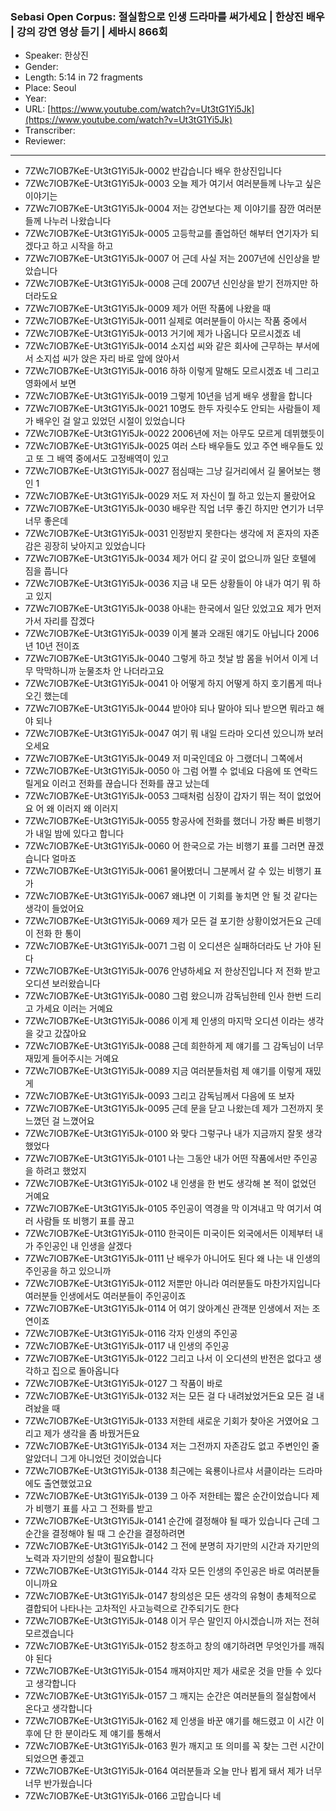 ### Sebasi Open Corpus: 절실함으로 인생 드라마를 써가세요 | 한상진 배우 | 강의 강연 영상 듣기 | 세바시 866회

- Speaker: 한상진
- Gender: 
- Length: 5:14 in 72 fragments
- Place: Seoul
- Year: 
- URL: [https://www.youtube.com/watch?v=Ut3tG1Yi5Jk](https://www.youtube.com/watch?v=Ut3tG1Yi5Jk)
- Transcriber: 
- Reviewer: 

---

- 7ZWc7IOB7KeE-Ut3tG1Yi5Jk-0002 반갑습니다 배우 한상진입니다
- 7ZWc7IOB7KeE-Ut3tG1Yi5Jk-0003 오늘 제가 여기서 여러분들께 나누고 싶은 이야기는
- 7ZWc7IOB7KeE-Ut3tG1Yi5Jk-0004 저는 강연보다는 제 이야기를 잠깐 여러분들께 나누러 나왔습니다
- 7ZWc7IOB7KeE-Ut3tG1Yi5Jk-0005 고등학교를 졸업하던 해부터 연기자가 되겠다고 하고 시작을 하고
- 7ZWc7IOB7KeE-Ut3tG1Yi5Jk-0007 어 근데 사실 저는 2007년에 신인상을 받았습니다
- 7ZWc7IOB7KeE-Ut3tG1Yi5Jk-0008 근데 2007년 신인상을 받기 전까지만 하더라도요
- 7ZWc7IOB7KeE-Ut3tG1Yi5Jk-0009 제가 어떤 작품에 나왔을 때
- 7ZWc7IOB7KeE-Ut3tG1Yi5Jk-0011 실제로 여러분들이 아시는 작품 중에서
- 7ZWc7IOB7KeE-Ut3tG1Yi5Jk-0013 거기에 제가 나옵니다  모르시겠죠 네
- 7ZWc7IOB7KeE-Ut3tG1Yi5Jk-0014 소지섭 씨와 같은 회사에 근무하는 부서에서 소지섭 씨가 앉은 자리 바로 앞에 앉아서
- 7ZWc7IOB7KeE-Ut3tG1Yi5Jk-0016 하하 이렇게 말해도 모르시겠죠 네 그리고 영화에서 보면
- 7ZWc7IOB7KeE-Ut3tG1Yi5Jk-0019 그렇게 10년을 넘게 배우 생활을 합니다
- 7ZWc7IOB7KeE-Ut3tG1Yi5Jk-0021 10명도 한두 자릿수도 안되는 사람들이 제가 배우인 걸 알고 있었던 시절이 있었습니다
- 7ZWc7IOB7KeE-Ut3tG1Yi5Jk-0022 2006년에 저는 아무도 모르게 데뷔했듯이
- 7ZWc7IOB7KeE-Ut3tG1Yi5Jk-0025 여러 스타 배우들도 있고 주연 배우들도 있고 또 그 배역 중에서도 고정배역이 있고
- 7ZWc7IOB7KeE-Ut3tG1Yi5Jk-0027 점심때는 그냥 길거리에서 길 물어보는 행인 1
- 7ZWc7IOB7KeE-Ut3tG1Yi5Jk-0029 저도 저 자신이 뭘 하고 있는지 몰랐어요
- 7ZWc7IOB7KeE-Ut3tG1Yi5Jk-0030 배우란 직업 너무 좋긴 하지만 연기가 너무너무 좋은데
- 7ZWc7IOB7KeE-Ut3tG1Yi5Jk-0031 인정받지 못한다는 생각에 저 혼자의 자존감은 굉장히 낮아지고 있었습니다
- 7ZWc7IOB7KeE-Ut3tG1Yi5Jk-0034 제가 어디 갈 곳이 없으니까 일단 호텔에 짐을 풉니다
- 7ZWc7IOB7KeE-Ut3tG1Yi5Jk-0036 지금 내 모든 상황들이 야 내가 여기 뭐 하고 있지
- 7ZWc7IOB7KeE-Ut3tG1Yi5Jk-0038 아내는 한국에서 일단 있었고요 제가 먼저 가서 자리를 잡겠다
- 7ZWc7IOB7KeE-Ut3tG1Yi5Jk-0039 이게 불과 오래된 얘기도 아닙니다 2006년 10년 전이죠
- 7ZWc7IOB7KeE-Ut3tG1Yi5Jk-0040 그렇게 하고 첫날 밤 몸을 뉘어서 이게 너무 막막하니까 눈물조차 안 나더라고요
- 7ZWc7IOB7KeE-Ut3tG1Yi5Jk-0041 아 어떻게 하지 어떻게 하지 호기롭게 떠나오긴 했는데
- 7ZWc7IOB7KeE-Ut3tG1Yi5Jk-0044 받아야 되나 말아야 되나 받으면 뭐라고 해야 되나
- 7ZWc7IOB7KeE-Ut3tG1Yi5Jk-0047 여기 뭐 내일 드라마 오디션 있으니까 보러 오세요
- 7ZWc7IOB7KeE-Ut3tG1Yi5Jk-0049 저 미국인데요 아 그랬더니 그쪽에서
- 7ZWc7IOB7KeE-Ut3tG1Yi5Jk-0050 아 그럼 어쩔 수 없네요 다음에 또 연락드릴게요 이러고 전화를 끊습니다 전화를 끊고 났는데
- 7ZWc7IOB7KeE-Ut3tG1Yi5Jk-0053 그때처럼 심장이 갑자기 뛰는 적이 없었어요 어 왜 이러지 왜 이러지
- 7ZWc7IOB7KeE-Ut3tG1Yi5Jk-0055 항공사에 전화를 했더니 가장 빠른 비행기가 내일 밤에 있다고 합니다
- 7ZWc7IOB7KeE-Ut3tG1Yi5Jk-0060 어 한국으로 가는 비행기 표를 그러면 끊겠습니다 얼마죠
- 7ZWc7IOB7KeE-Ut3tG1Yi5Jk-0061 물어봤더니 그분께서 갈 수 있는 비행기 표가
- 7ZWc7IOB7KeE-Ut3tG1Yi5Jk-0067 왜냐면 이 기회를 놓치면 안 될 것 같다는 생각이 들었어요
- 7ZWc7IOB7KeE-Ut3tG1Yi5Jk-0069 제가 모든 걸 포기한 상황이었거든요 근데 이 전화 한 통이
- 7ZWc7IOB7KeE-Ut3tG1Yi5Jk-0071 그럼 이 오디션은 실패하더라도 난 가야 된다
- 7ZWc7IOB7KeE-Ut3tG1Yi5Jk-0076 안녕하세요 저 한상진입니다 저 전화 받고 오디션 보러왔습니다
- 7ZWc7IOB7KeE-Ut3tG1Yi5Jk-0080 그럼 왔으니까 감독님한테 인사 한번 드리고 가세요 이러는 거예요
- 7ZWc7IOB7KeE-Ut3tG1Yi5Jk-0086 이게 제 인생의 마지막 오디션 이라는 생각을 갖고 갔잖아요
- 7ZWc7IOB7KeE-Ut3tG1Yi5Jk-0088 근데 희한하게 제 얘기를 그 감독님이 너무 재밌게 들어주시는 거예요
- 7ZWc7IOB7KeE-Ut3tG1Yi5Jk-0089 지금 여러분들처럼 제 얘기를 이렇게 재밌게
- 7ZWc7IOB7KeE-Ut3tG1Yi5Jk-0093 그리고 감독님께서 다음에 또 보자
- 7ZWc7IOB7KeE-Ut3tG1Yi5Jk-0095 근데 문을 닫고 나왔는데 제가 그전까지 못 느꼈던 걸 느꼈어요
- 7ZWc7IOB7KeE-Ut3tG1Yi5Jk-0100 와 맞다 그렇구나 내가 지금까지 잘못 생각했었다
- 7ZWc7IOB7KeE-Ut3tG1Yi5Jk-0101 나는 그동안 내가 어떤 작품에서만 주인공을 하려고 했었지
- 7ZWc7IOB7KeE-Ut3tG1Yi5Jk-0102 내 인생을 한 번도 생각해 본 적이 없었던 거예요
- 7ZWc7IOB7KeE-Ut3tG1Yi5Jk-0105 주인공이 역경을 막 이겨내고 막 여기서 여러 사람들 또 비행기 표를 끊고
- 7ZWc7IOB7KeE-Ut3tG1Yi5Jk-0110 한국이든 미국이든 외국에서든 이제부터 내가 주인공인 내 인생을 살겠다
- 7ZWc7IOB7KeE-Ut3tG1Yi5Jk-0111 난 배우가 아니어도 된다 왜 나는 내 인생의 주인공을 하고 있으니까
- 7ZWc7IOB7KeE-Ut3tG1Yi5Jk-0112 저뿐만 아니라 여러분들도 마찬가지입니다 여러분들 인생에서도 여러분들이 주인공이죠
- 7ZWc7IOB7KeE-Ut3tG1Yi5Jk-0114 어 여기 앉아계신 관객분 인생에서 저는 조연이죠
- 7ZWc7IOB7KeE-Ut3tG1Yi5Jk-0116 각자 인생의 주인공
- 7ZWc7IOB7KeE-Ut3tG1Yi5Jk-0117 내 인생의 주인공
- 7ZWc7IOB7KeE-Ut3tG1Yi5Jk-0122 그리고 나서 이 오디션의 반전은 없다고 생각하고 집으로 돌아옵니다
- 7ZWc7IOB7KeE-Ut3tG1Yi5Jk-0127 그 작품이 바로
- 7ZWc7IOB7KeE-Ut3tG1Yi5Jk-0132 저는 모든 걸 다 내려놨었거든요 모든 걸 내려놨을 때
- 7ZWc7IOB7KeE-Ut3tG1Yi5Jk-0133 저한테 새로운 기회가 찾아온 거였어요 그리고 제가 생각을 좀 바꿨거든요
- 7ZWc7IOB7KeE-Ut3tG1Yi5Jk-0134 저는 그전까지 자존감도 없고 주변인인 줄 알았더니 그게 아니었던 것이었습니다
- 7ZWc7IOB7KeE-Ut3tG1Yi5Jk-0138 최근에는 육룡이나르샤 서클이라는 드라마에도 출연했었고요
- 7ZWc7IOB7KeE-Ut3tG1Yi5Jk-0139 그 아주 저한테는 짧은 순간이었습니다 제가 비행기 표를 사고 그 전화를 받고
- 7ZWc7IOB7KeE-Ut3tG1Yi5Jk-0141 순간에 결정해야 될 때가 있습니다 근데 그 순간을 결정해야 될 때 그 순간을 결정하려면
- 7ZWc7IOB7KeE-Ut3tG1Yi5Jk-0142 그 전에 분명히 자기만의 시간과 자기만의 노력과 자기만의 성찰이 필요합니다
- 7ZWc7IOB7KeE-Ut3tG1Yi5Jk-0144 각자 모든 인생의 주인공은 바로 여러분들이니까요
- 7ZWc7IOB7KeE-Ut3tG1Yi5Jk-0147 창의성은 모든 생각의 유형이 총체적으로 결합되어 나타나는 고차적인 사고능력으로 간주되기도 한다
- 7ZWc7IOB7KeE-Ut3tG1Yi5Jk-0148 이거 무슨 말인지 아시겠습니까 저는 전혀 모르겠습니다
- 7ZWc7IOB7KeE-Ut3tG1Yi5Jk-0152 창조하고 창의 얘기하려면 무엇인가를 깨줘야 된다
- 7ZWc7IOB7KeE-Ut3tG1Yi5Jk-0154 깨져야지만 제가 새로운 것을 만들 수 있다고 생각합니다
- 7ZWc7IOB7KeE-Ut3tG1Yi5Jk-0157 그 깨지는 순간은 여러분들의 절실함에서 온다고 생각합니다
- 7ZWc7IOB7KeE-Ut3tG1Yi5Jk-0162 제 인생을 바꾼 얘기를 해드렸고 이 시간 이후에 단 한 분이라도 제 얘기를 통해서
- 7ZWc7IOB7KeE-Ut3tG1Yi5Jk-0163 뭔가 깨지고 또 의미를 꼭 찾는 그런 시간이 되었으면 좋겠고
- 7ZWc7IOB7KeE-Ut3tG1Yi5Jk-0164 여러분들과 오늘 만나 뵙게 돼서 제가 너무너무 반가웠습니다
- 7ZWc7IOB7KeE-Ut3tG1Yi5Jk-0166 고맙습니다 네

